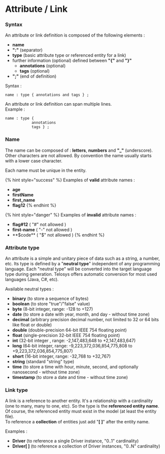 # Attribute / Link

### Syntax

An attribute or link definition is composed of the following elements :

* **name**
* **":"** (separator)
* **type** (basic attribute type or referenced entity for a link)
* further information (optional) defined between **"{"** and **"}"**
  * **annotations** (optional) &#x20;
  * **tags** (optional) &#x20;
* **";"** (end of definition)

Syntax :

```
name : type { annotations and tags } ;
```

An attribute or link definition can span multiple lines. \
Example :

```
name : type { 
            annotations 
            tags } ;
```

###

### Name

The name can be composed of : **letters**, **numbers** and **"\_"** (underscore). Other characters are not allowed. By convention the name usually starts with a lower case character.

Each name must be unique in the entity.

{% hint style="success" %}
Examples of **valid** attribute names :&#x20;

* **age**&#x20;
* **firstName**&#x20;
* **first\_name**&#x20;
* **flag12**
{% endhint %}

{% hint style="danger" %}
Examples of **invalid** attribute names :

* **flag#12**  ( "#" not allowed )&#x20;
* **first-name** ( "-" not allowed )&#x20;
* **$code**  ( "$" not allowed )
{% endhint %}



### Attribute type

An attribute is a simple and unitary piece of data such as a string, a number, etc. Its type is defined by a "**neutral type**" independent of any programming language. Each "neutral type" will be converted into the target language type during generation. Telosys offers automatic conversion for most used languages (Java, C#, etc).

Available neutral types :&#x20;

* **binary**  (to store a sequence of bytes)
* **boolean**  (to store "true"/"false" value)
* **byte**  (8-bit integer, range: -128 to +127)
* **date**  (to store a date with year, month, and day - without time zone)
* **decimal**  (arbitrary precision decimal number, not limited to 32 or 64 bits like float or double)
* **double**  (double-precision 64-bit IEEE 754 floating point)
* **float**  (single-precision 32-bit IEEE 754 floating point)
* **int**   (32-bit integer , range: -2,147,483,648 to +2,147,483,647)
* **long**  (64-bit integer, range: -9,223,372,036,854,775,808 to +9,223,372,036,854,775,807)
* **short** (16-bit integer, range: -32,768 to +32,767)
* **string** (standard "string" type)
* **time** (to store a time with hour, minute, second, and optionally nanosecond - without time zone)
* **timestamp** (to store a date and time - without time zone)



### Link type

A link is a reference to another entity. It's a relationship with a cardinality (one to many, many to one, etc). So the type is the **referenced entity name**. Of course, the referenced entity must exist in the model (at least the entity file).\
To reference a **collection** of entities just add "**\[ ]**" after the entity name.&#x20;

Examples :&#x20;

* **Driver** (to reference a single Driver instance, "0..1" cardinality)&#x20;
* **Driver\[ ]** (to reference a collection of Driver instances, "0..N" cardinality)





